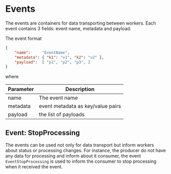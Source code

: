 # Events

The events are containers for data transporting  between workers. Each event contains 3 fields: event name, metadata and payload.

The event format
```json
{
    "name":     "EventName",
    "metadata": { "k1": "v1", "k2": "v2" },
    "payload":  [ "p1", "p2", "p3", ]
}
```

where

| Parameter | Description                       |
| --------- | --------------------------------- |
| name      | The event name                    |
| metadata  | event metadata as key/value pairs |
| payload   | the list of payloads              |



## Event: StopProcessing

The events can be used not only for data transport but inform workers about status or processing changes. For instance, the producer do not have any data for processing and inform about it consumer, the event `EventStopProcessing` is used to inform the consumer to stop processing when it received the event. 


